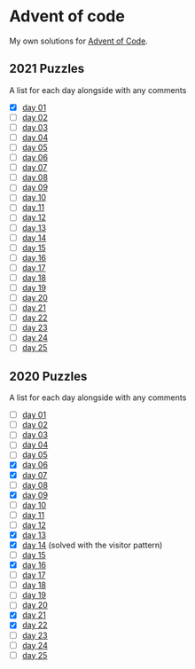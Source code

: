 # Advent of code
My own solutions for [Advent of Code](https://adventofcode.com).

## 2021 Puzzles
A list for each day alongside with any comments

- [x] [day 01](https://adventofcode.com/2020/day/1)
- [ ] [day 02](https://adventofcode.com/2020/day/2)
- [ ] [day 03](https://adventofcode.com/2020/day/3)
- [ ] [day 04](https://adventofcode.com/2020/day/4)
- [ ] [day 05](https://adventofcode.com/2020/day/5)
- [ ] [day 06](https://adventofcode.com/2020/day/6)
- [ ] [day 07](https://adventofcode.com/2020/day/7)
- [ ] [day 08](https://adventofcode.com/2020/day/8)
- [ ] [day 09](https://adventofcode.com/2020/day/9)
- [ ] [day 10](https://adventofcode.com/2020/day/10)
- [ ] [day 11](https://adventofcode.com/2020/day/11)
- [ ] [day 12](https://adventofcode.com/2020/day/12)
- [ ] [day 13](https://adventofcode.com/2020/day/13)
- [ ] [day 14](https://adventofcode.com/2020/day/14)
- [ ] [day 15](https://adventofcode.com/2020/day/15)
- [ ] [day 16](https://adventofcode.com/2020/day/16)
- [ ] [day 17](https://adventofcode.com/2020/day/17)
- [ ] [day 18](https://adventofcode.com/2020/day/18)
- [ ] [day 19](https://adventofcode.com/2020/day/19)
- [ ] [day 20](https://adventofcode.com/2020/day/20)
- [ ] [day 21](https://adventofcode.com/2020/day/21)
- [ ] [day 22](https://adventofcode.com/2020/day/22)
- [ ] [day 23](https://adventofcode.com/2020/day/23)
- [ ] [day 24](https://adventofcode.com/2020/day/24)
- [ ] [day 25](https://adventofcode.com/2020/day/25)

## 2020 Puzzles
A list for each day alongside with any comments

- [ ] [day 01](https://adventofcode.com/2020/day/1)
- [ ] [day 02](https://adventofcode.com/2020/day/2)
- [ ] [day 03](https://adventofcode.com/2020/day/3)
- [ ] [day 04](https://adventofcode.com/2020/day/4)
- [ ] [day 05](https://adventofcode.com/2020/day/5)
- [x] [day 06](https://adventofcode.com/2020/day/6)
- [x] [day 07](https://adventofcode.com/2020/day/7)
- [ ] [day 08](https://adventofcode.com/2020/day/8)
- [x] [day 09](https://adventofcode.com/2020/day/9)
- [ ] [day 10](https://adventofcode.com/2020/day/10)
- [ ] [day 11](https://adventofcode.com/2020/day/11)
- [ ] [day 12](https://adventofcode.com/2020/day/12)
- [x] [day 13](https://adventofcode.com/2020/day/13)
- [x] [day 14](https://adventofcode.com/2020/day/14) (solved with the visitor pattern)
- [ ] [day 15](https://adventofcode.com/2020/day/15)
- [x] [day 16](https://adventofcode.com/2020/day/16)
- [ ] [day 17](https://adventofcode.com/2020/day/17)
- [ ] [day 18](https://adventofcode.com/2020/day/18)
- [ ] [day 19](https://adventofcode.com/2020/day/19)
- [ ] [day 20](https://adventofcode.com/2020/day/20)
- [x] [day 21](https://adventofcode.com/2020/day/21)
- [x] [day 22](https://adventofcode.com/2020/day/22)
- [ ] [day 23](https://adventofcode.com/2020/day/23)
- [ ] [day 24](https://adventofcode.com/2020/day/24)
- [ ] [day 25](https://adventofcode.com/2020/day/25)
